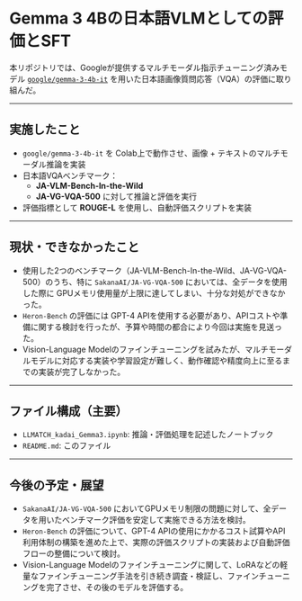 # Gemma 3 4Bの日本語VLMとしての評価とSFT

本リポジトリでは、Googleが提供するマルチモーダル指示チューニング済みモデル [`google/gemma-3-4b-it`](https://huggingface.co/google/gemma-3-4b-it) を用いた日本語画像質問応答（VQA）の評価に取り組んだ。

---

## 実施したこと

- `google/gemma-3-4b-it` を Colab上で動作させ、画像 + テキストのマルチモーダル推論を実装
- 日本語VQAベンチマーク：
  - **JA-VLM-Bench-In-the-Wild**
  - **JA-VG-VQA-500**
  に対して推論と評価を実行
- 評価指標として **ROUGE-L** を使用し、自動評価スクリプトを実装

---

## 現状・できなかったこと

- 使用した2つのベンチマーク（JA-VLM-Bench-In-the-Wild、JA-VG-VQA-500）のうち、特に `SakanaAI/JA-VG-VQA-500` においては、全データを使用した際に GPUメモリ使用量が上限に達してしまい、十分な対処ができなかった。
- `Heron-Bench` の評価には GPT-4 APIを使用する必要があり、APIコストや準備に関する検討を行ったが、予算や時間の都合により今回は実施を見送った。
- Vision-Language Modelのファインチューニングを試みたが、マルチモーダルモデルに対応する実装や学習設定が難しく、動作確認や精度向上に至るまでの実装が完了しなかった。

---

## ファイル構成（主要）

- `LLMATCH_kadai_Gemma3.ipynb`: 推論・評価処理を記述したノートブック
- `README.md`: このファイル

---

## 今後の予定・展望

- `SakanaAI/JA-VG-VQA-500` においてGPUメモリ制限の問題に対して、全データを用いたベンチマーク評価を安定して実施できる方法を検討。
- `Heron-Bench` の評価について、GPT-4 APIの使用にかかるコスト試算やAPI利用体制の構築を進めた上で、実際の評価スクリプトの実装および自動評価フローの整備について検討。
- Vision-Language Modelのファインチューニングに関して、LoRAなどの軽量なファインチューニング手法を引き続き調査・検証し、ファインチューニングを完了させ、その後のモデルを評価する。


